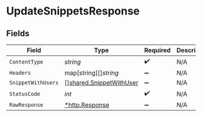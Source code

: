 # UpdateSnippetsResponse


## Fields

| Field                                                              | Type                                                               | Required                                                           | Description                                                        |
| ------------------------------------------------------------------ | ------------------------------------------------------------------ | ------------------------------------------------------------------ | ------------------------------------------------------------------ |
| `ContentType`                                                      | *string*                                                           | :heavy_check_mark:                                                 | N/A                                                                |
| `Headers`                                                          | map[string][]*string*                                              | :heavy_minus_sign:                                                 | N/A                                                                |
| `SnippetWithUsers`                                                 | [][shared.SnippetWithUser](../../models/shared/snippetwithuser.md) | :heavy_minus_sign:                                                 | N/A                                                                |
| `StatusCode`                                                       | *int*                                                              | :heavy_check_mark:                                                 | N/A                                                                |
| `RawResponse`                                                      | [*http.Response](https://pkg.go.dev/net/http#Response)             | :heavy_minus_sign:                                                 | N/A                                                                |
